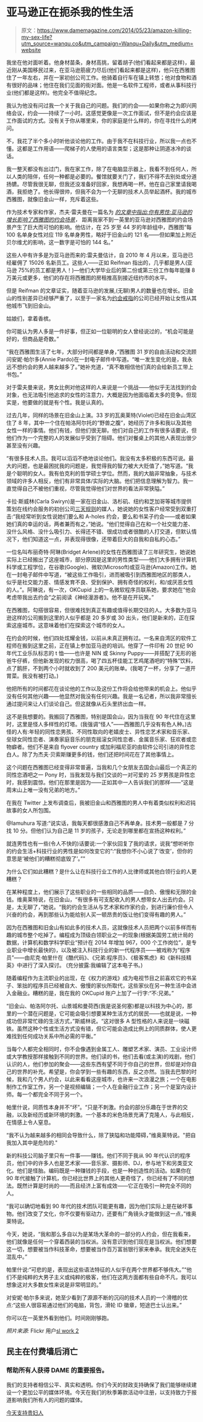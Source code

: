 # 亚马逊正在扼杀我的性生活

> 原文：<https://www.damemagazine.com/2014/05/23/amazon-killing-my-sex-life?utm_source=wanqu.co&utm_campaign=Wanqu+Daily&utm_medium=website>

我坐在他对面听着。他身材苗条，身材高挑，留着胡子(他们看起来都是这样)，最近刚从美国移民过来，在亚马逊筋疲力尽后(他们看起来都是这样)，他只在西雅图住了一年左右，并在一家初创公司工作。他骑着自行车在镇上转悠；他对食物和酒有很好的品味；他住在我们见面的街对面。他是一名软件工程师，或者从事科技行业(他们都是这样)。他完全不值得纪念。

我认为他没有问过我一个关于我自己的问题。我们的约会——如果你称之为即兴网络会议，约会——持续了一小时。这感觉更像是一次工作面试，但不是约会应该是工作面试的方式。没有关于你从哪里来，你的家庭是什么样的，你在寻找什么的拷问。

不，我花了半个多小时听他谈论他的工作。由于我不在科技行业，所以我一点也不懂。这都是工作用语——爬梯子的人使用的语言类型；这是那种让阴道冰冷的谈话。

我一整天都没有出过门，我在家工作，除了在电脑显示器上，我看不到任何人，所以人类的陪伴，任何一种都是必要的。餐馆就要关门了，我们不得不去别处或分道扬镳。尽管我很无聊，但我还没准备好回家，我想再喝一杯。他在自己家里请我喝酒，我拒绝了。他长得很帅，但我不会为一个无聊的技术人员举起酒杯。我的城市西雅图，就像旧金山一样，充斥着这些。

作为技术专家和作家，杰夫·雷夫曼在一篇名为 *[的文章中指出:你有男性:亚马逊的增长影响了西雅图的约会场景](https://jeffreifman.com/2014/05/12/youve-got-male-amazons-growth-impacting-seattle-dating-scene/)，* 距离我家不到一英里的亚马逊对西雅图的约会场景产生了巨大而可怕的影响。他估计，在 25 岁至 44 岁的年龄组中，西雅图“每 100 名单身女性对应 119 名单身男性，略好于旧金山的 121 名——但如果加上附近贝尔维尤的影响，这一数字是可怕的 144 名。”

这些人中有许多是为亚马逊而来的:雷夫曼估计，自 2010 年 4 月以来，亚马逊已经雇佣了 15026 名新员工。这些人——正如 Reifman 指出的，几乎都是男人(亚马逊 75%的员工都是男人！)—他们大学毕业后的第二份或第三份工作每年能赚 8 万美元或更多，他们的存在将西雅图的房租推高到接近纽约市的水平。

但是 Reifman 的文章证实，随着亚马逊的发展,(无聊)男人的数量也在增长。旧金山的性别差异已经够严重了，以至于一家名为[约会戒指](https://www.thedatingring.com/)的公司已经开始让女性从其他城市飞到旧金山。

姑娘们，拿着香槟。

你可能认为男人多是一件好事，但正如一位聪明的女人曾经说过的，“机会可能是好的，但商品是奇数。”

“我在西雅图生活了七年，大部分时间都是单身，”西雅图 31 岁的自由活动和交流顾问安妮·帕尔多(Annie Pardo)在一封电子邮件中写道。“唯一发生变化的是，我永远不想约会的男人越来越多了。”她补充道，“真不敢相信他们真的会给新员工带上书包。”

对于雷夫曼来说，男女比例对他这样的人来说是一个挑战——他似乎无法找到约会对象，也无法吸引他追求的女性的注意力，大概是因为他面临着太多的竞争。但现实是，他要做的就是有个性。我是认真的。

过去几年，同样的场景在旧金山上演。33 岁的瓦奥莱特(Violet)已经在旧金山湾区住了 8 年，其中一个住在帕洛阿尔托的“野兽之腹”，她经历了许多和我以及其他女性一样的事情。他们有钱，但他们很无聊。他们对自己的工作有很多话要说，但他们作为一个完整的人的发展似乎受到了阻碍。他们对餐桌上的其他人表现出很少甚至没有兴趣。

“有很多技术人员。我可以滔滔不绝地谈论他们。我没有太多积极的东西可说。最大的问题，也是最困扰我的问题是，我觉得我的智力被大大贬值了，”她写道。“我是个聪明的女人。我有伯克利的哲学硕士学位。然而，我的大脑非常抽象，与技术领域的许多人相反，他们有非常具体/实际的大脑。他们把信息理解为智力。我一直觉得自己不被他们重视，尽管我觉得他们对世界的看法非常狭隘。”

卡拉·斯威林(Carla Swiryn)是一家在旧金山、洛杉矶、纽约和芝加哥等城市提供策划在线约会服务的初创公司[三天规则](https://www.threedayrule.com/about)的媒人，她说她的女性客户经常受到双重打击:“我经常听到女性说她们要么和 A-holes 约会，要么和书呆子约会——或者如果她们真的幸运的话，两者兼而有之，”她说。“他们觉得自己在和一个社交能力差、没什么风格、没什么吸引力、长得还不错、很成功或者很酷的人打交道，但默认情况下，他们知道这一点，并表现得很像，还带着巨大的自我和自私的心态。”

一位名叫布丽奇特·阿琳(Bridget Arlene)的女性在西雅图读了三年研究生，她说她实际上已经搬出了这座城市，部分原因是这里的男性类型——他们大多拥有计算机科学或工程学位，在谷歌(Google)、微软(Microsoft)或亚马逊(Amazon)工作。她在一封电子邮件中写道，“被这些工作吸引，进而被吸引到西雅图地区的那类人，似乎是社交能力差、情感发育不良、受到保护、拥有奇怪的权利，和/或厌恶女性的人。”。阿琳说，有一次，OKCupid 上的一名微软程序员联系她，要求她在“他会考虑带我出去约会”之前阅读《神经漫游者》。他不是在开玩笑。”

在西雅图，勾搭很容易，但很难找到真正有趣或值得长期交往的人。大多数为亚马逊这样的公司搬到这里的人似乎都是 20 多岁或 30 出头，他们是新来的，正在探索这座城市。这意味着他们在探索这个城市的女人。

在约会的时候，他们四处炫耀金钱，以前从未真正拥有过。一名来自湾区的软件工程师在搬到这里之前，正在镇上参加亚马逊的培训。他穿了一件印有 20 世纪 90 年代工业乐队标志的 t 恤——也许是 NIN 或 Skinny Puppy——并搭配了无形的爸爸牛仔裤，但他新发现的权力很高，喝了四五杯佳能工艺鸡尾酒吧的“特殊”饮料，点了鹅肝，不到两个小时就收到了 200 美元的账单。(我喝了一杯，分享了一道开胃菜。我没有被打动。)

他把所有的时间都花在谈论他的工作以及这份工作将会给他带来的机会上。他似乎没有任何其他兴趣——他显然对我没有任何兴趣。我是一名记者，所以我非常擅长通过提问来让人们谈论自己。但这就像从石头里挤出血一样。

这不是我想要的。我搬回了西雅图，特别是国会山，因为当我在 90 年代住在这里时，这里是怪人多样性的灯塔。(我强调“怪人”——西雅图几乎没有有色人种。)古怪的人有:年轻的同性恋男孩、不同性取向的老嬉皮士、异性恋艺术家和音乐家、垒球女同性恋者、演奏家庭音乐的朋克摇滚女同性恋者、金属音乐家、狂欢者或恋物癖者。他们不是来自 flyover country 或加利福尼亚的由软件公司引进的异性恋白人。除了为杰夫·贝索斯赚更多的钱，他们还把时间花在了其他事情上。

这个问题在西雅图已经变得非常普遍，当我和几个女朋友去国会山最后一个真正的同性恋酒吧之一 Pony 时，当我发现与我们交谈的一对可爱的 25 岁男孩是异性恋时，我感到震惊。他们在那里是因为——正如其中一人告诉我们的那样——“这是周末山上唯一没有兄弟的地方。”

在我在 Twitter 上发布调查后，我被旧金山和西雅图的男人中有着类似权利和迟钝故事的女人所包围。

@Iamuhura 写道:“说实话，我每天都很感激自己不再单身。技术男一般都是 7 分找 10 分。但他们认为自己是 11 岁的孩子，无论走到哪里都在宣扬这种权利。”

就连男性也有一些(令人不快的)话要说:一个家伙回复了我的请求，说我“想听听你的约会生活+科技行业的男性是如何改变它的”:“我想你不小心说了‘改变’，但你的意思是‘被他们的糟糕彻底毁了’。”"

为什么它们如此糟糕？是什么让在科技行业工作的人比律师或其他白领行业的人更糟糕？

在某种程度上，他们展示了这些职业的一些相同的品质——自负、傲慢和无限的金钱。维奥莱特说，在旧金山，“有很多有可支配收入的男人想带女人出去约会。只是，太无聊了，”她说。“我的约会生活从与艺术家和作家约会，到进行廉价但令人兴奋的约会，再到那些认为能给别人买一顿昂贵的饭让他们变得有趣的男人。”

因为在西雅图和旧金山有如此多的技术人员，这就像技术人员把两个以前多样而有趣的城市整个吃掉了。编程成为顶级白领职业之一的现象(根据美国劳工统计局的数据，计算机和数学科学职业“预计在 2014 年增加 967，000 个工作岗位”，是专业职业中增长最快的)，以及被注入科技行业的新一代程序员——被戏称为“程序员”——由尼克·帕里什在《酷代码》、《兄弟:程序员》、《极客焦虑》和《新科技精英》中进行了深入探讨。 (充分披露:我编辑了这本电子书。)

随着编程作为主流职业的出现，在《权力的游戏》成为电视节目之前喜欢它的书呆子、笨拙的程序员已经被自大、傲慢的家伙所取代，这些家伙在另一种生活中会进入金融业。糟糕的是，我在我的 OKCupid 账户上加了一行字:“不:兄弟。”

“旧金山、帕洛阿尔托、山景城和曼荷西(我是说圣何塞)都是以科技为中心的，那里的一个潜在问题是，它可能会吸引想要某种生活方式的居民——也就是说，一种成功但非常忙碌的生活方式，”斯威林说。“这对很多 A 型性格的人来说是一块磁铁。虽然这种个性或生活方式没有错，但它可能会造成比例上的同质群体，使人更难找到任何成功关系中所必需的平衡。”

当每个人都完全相同时，你不会像遇到金属工人、雕塑艺术家、演员、工业设计师或大学教授那样接触到不同的世界。他们读的书，他们去看(或主演)的戏剧，他们认识的人，他们参加的聚会——这些东西有望不同于你自己的世界，但却是对你自己的世界的补充。希望是，你会学到一些有趣的东西，反之亦然。当我去巴黎的时候，我和几个男人约会，以此来看看这座城市，也许来一次浪漫之旅；一个在电影制作工作室工作，另一个是视频编辑；一个人在金融行业工作；另一个是室内设计师。每一个都完全不同于另一个。

帕里什说，同质性本身并不“坏”。“只是不刺激。约会的部分乐趣在于世界的交融，以及新经历或新环境的刺激。一个基本的米色场景充满了克隆人，与此相反，在情感上令人窒息。

“我不认为越来越多的相同会导致什么，除了狭隘和功能障碍，”维奥莱特说。"把自我加入其中是危险的."

新的科技公司脑子里只有一件事——赚钱。他们不同于我从 90 年代认识的程序员，他们中的许多人也是艺术家——音乐家、摄影师、DJ，参与地下和另类亚文化。他们是怪胎。编码既是一种赚钱的手段，也是一种创造性的活动。如果你在 90 年代接触了计算机，你已经比世界上的其他人更奇怪了，你已经有了不同的想法。既然计算是时尚的——而且经济上富有成效——它正在吸引一种完全不同的人。

“我可以确切地看到 90 年代的技术团队可能更有趣，因为他们实际上是在破坏事物。他们改变了文化，你不仅要有驱动力，还要有广角镜头才能做到这一点，”维奥莱特说。

今天，她说，“我和那么多自以为是某场大革命的一部分的人约会，但在我看来，他们就像是任何一个穿着西装的当权派。没有意识到他们现在是当权派。他们想要这一切，想要被当作科技革命，想要被当作百万富翁银行家来奉承。我完全迷失在混乱中。”

帕里什说:“可悲的是，表现出这些语法特征的人似乎在两个世界都不够伟大。”“他们不是纯粹的大男子主义或纯粹的极客，他们在这两方面都有些自命不凡，我可以想象这对大多数女性来说是非常明显的。”

对安妮·帕尔多来说，她至少看到了源源不断的沉闷的技术人员的一个滑稽的优点:“这些人很容易通过他们的电脑，背包，滑轮 ID 徽章，短途巴士认出来。”

你可以在一英里外看到他们。时间刚刚够跑。

*照片来源:* Flickr 用户[sl work 2](https://www.flickr.com/photos/slworking/)

## 民主在付费墙后消亡

### 帮助所有人获得 DAME 的重要报告。

我们的支持者相信公平、真实和透明。你们今天的财政支持确保了我们能够继续建设一个更加公平的媒体环境。今天在我们的秋季筹款活动中注册，以支持致力于报道影响我们所有人的问题的媒体。

[今天支持贵妇人](/membership/)